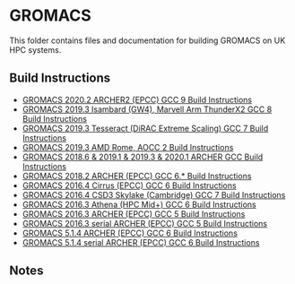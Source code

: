 GROMACS
=======

This folder contains files and documentation for building GROMACS on UK HPC systems.

Build Instructions
------------------

* [GROMACS 2020.2 ARCHER2 (EPCC) GCC 9 Build Instructions](ARCHER2_2020.2_gcc6.md)
* [GROMACS 2019.3 Isambard (GW4), Marvell Arm ThunderX2 GCC 8 Build Instructions](Isambard_2019.3_gcc8.md)
* [GROMACS 2019.3 Tesseract (DiRAC Extreme Scaling) GCC 7 Build Instructions](Tesseract_2019.3_gcc7.md)
* [GROMACS 2019.3 AMD Rome, AOCC 2 Build Instructions](AMD_Rome_2019.3_aocc2.md)
* [GROMACS 2018.6 & 2019.1 & 2019.3 & 2020.1 ARCHER GCC Build Instructions](ARCHER_2018.6_gcc6_ivybrg.md)
* [GROMACS 2018.2 ARCHER (EPCC) GCC 6.* Build Instructions](ARCHER_2018.2_gcc6_ivybrg.md)
* [GROMACS 2016.4 Cirrus (EPCC) GCC 6 Build Instructions](Cirrus_2016.3_gcc6.md)
* [GROMACS 2016.4 CSD3 Skylake (Cambridge) GCC 7 Build Instructions](CSD3Skylake_2016.4_gcc7.md)
* [GROMACS 2016.3 Athena (HPC Mid+) GCC 6 Build Instructions](Athena_2016.3_gcc6.md)
* [GROMACS 2016.3 ARCHER (EPCC) GCC 5 Build Instructions](ARCHER_2016.3_gcc5_ivybrg.md)
* [GROMACS 2016.3 serial ARCHER (EPCC) GCC 5 Build Instructions](ARCHER_2016.3_gcc5_serial_x86-64.md)
* [GROMACS 5.1.4 ARCHER (EPCC) GCC 6 Build Instructions](ARCHER_5.1.4_gcc6_ivybrg.md)
* [GROMACS 5.1.4 serial ARCHER (EPCC) GCC 6 Build Instructions](ARCHER_5.1.4_gcc6_serial_x86-64.md)

Notes
-----

